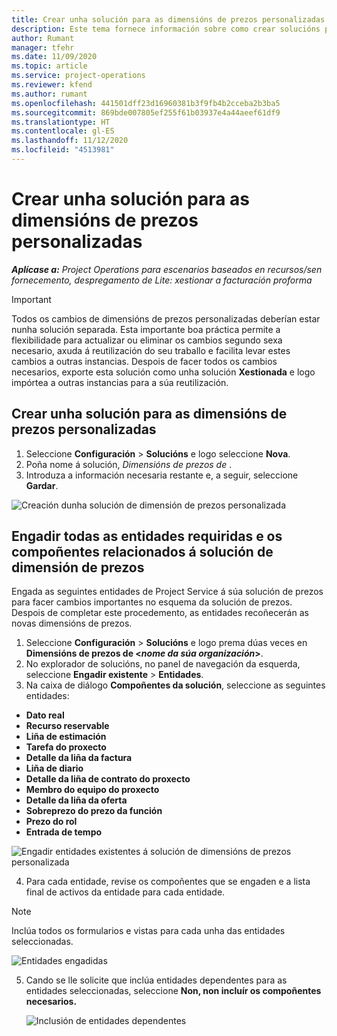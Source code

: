 ```yaml
---
title: Crear unha solución para as dimensións de prezos personalizadas
description: Este tema fornece información sobre como crear solucións para dimensións de prezos personalizadas.
author: Rumant
manager: tfehr
ms.date: 11/09/2020
ms.topic: article
ms.service: project-operations
ms.reviewer: kfend
ms.author: rumant
ms.openlocfilehash: 441501dff23d16960381b3f9fb4b2cceba2b3ba5
ms.sourcegitcommit: 869bde007805ef255f61b03937e4a44aeef61df9
ms.translationtype: HT
ms.contentlocale: gl-ES
ms.lasthandoff: 11/12/2020
ms.locfileid: "4513981"
---
```

# <a name="create-a-solution-for-custom-pricing-dimensions"></a>Crear unha solución para as dimensións de prezos personalizadas

 _**Aplícase a:** Project Operations para escenarios baseados en recursos/sen fornecemento, despregamento de Lite: xestionar a facturación proforma_ 

>[!IMPORTANT]
>Todos os cambios de dimensións de prezos personalizadas deberían estar nunha solución separada. Esta importante boa práctica permite a flexibilidade para actualizar ou eliminar os cambios segundo sexa necesario, axuda á reutilización do seu traballo e facilita levar estes cambios a outras instancias. Despois de facer todos os cambios necesarios, exporte esta solución como unha solución **Xestionada** e logo impórtea a outras instancias para a súa reutilización.

## <a name="create-a-solution-for-custom-pricing-dimensions"></a>Crear unha solución para as dimensións de prezos personalizadas

1.  Seleccione **Configuración** > **Solucións** e logo seleccione **Nova**.
2.  Poña nome á solución, *Dimensións de prezos de <your organization name>*.
3. Introduza a información necesaria restante e, a seguir, seleccione **Gardar**.

  ![Creación dunha solución de dimensión de prezos personalizada](./media/Creation-of-custom-pricing-dimension-solution.png)
 
## <a name="add-all-required-entities-and-related-components-to-the-pricing-dimension-solution"></a>Engadir todas as entidades requiridas e os compoñentes relacionados á solución de dimensión de prezos

Engada as seguintes entidades de Project Service á súa solución de prezos para facer cambios importantes no esquema da solución de prezos. Despois de completar este procedemento, as entidades recoñecerán as novas dimensións de prezos.

1.  Seleccione **Configuración** > **Solucións** e logo prema dúas veces en **Dimensións de prezos de <*nome da súa organización*>**.
2.  No explorador de solucións, no panel de navegación da esquerda, seleccione **Engadir existente** > **Entidades**.
3.  Na caixa de diálogo **Compoñentes da solución**, seleccione as seguintes entidades:
 
   - **Dato real**
   - **Recurso reservable**
   - **Liña de estimación**
   - **Tarefa do proxecto**
   - **Detalle da liña da factura**
   - **Liña de diario**
   - **Detalle da liña de contrato do proxecto**
   - **Membro do equipo do proxecto**
   - **Detalle da liña da oferta**
   - **Sobreprezo do prezo da función**
   - **Prezo do rol**
   - **Entrada de tempo**
 
   ![Engadir entidades existentes á solución de dimensións de prezos personalizada](./media/Existing-entities-to-PD-solution.png)
 
 4. Para cada entidade, revise os compoñentes que se engaden e a lista final de activos da entidade para cada entidade. 

   >[!NOTE]
   > Inclúa todos os formularios e vistas para cada unha das entidades seleccionadas.

  ![Entidades engadidas](./media/solution-component-selection.png)


5.  Cando se lle solicite que inclúa entidades dependentes para as entidades seleccionadas, seleccione **Non, non incluír os compoñentes necesarios.**

    ![Inclusión de entidades dependentes](./media/Do-not-include-required.png)

